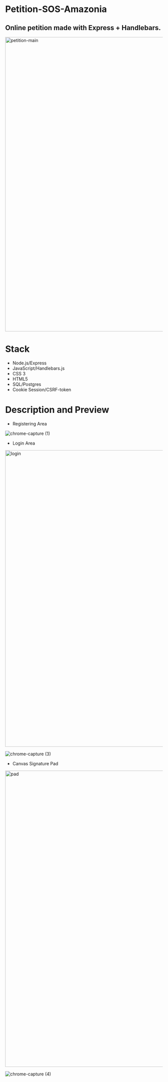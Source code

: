 # Petition-SOS-Amazonia
## Online petition made with Express + Handlebars. 
<img width="940" alt="petition-main" src="https://user-images.githubusercontent.com/50359290/67025162-dc05aa00-f105-11e9-8280-e673fd353feb.PNG">

# Stack 

- Node.js/Express
- JavaScript/Handlebars.js
- CSS 3
- HTML5
- SQL/Postgres
- Cookie Session/CSRF-token

# Description and Preview

- Registering Area

![chrome-capture (1)](https://user-images.githubusercontent.com/50359290/67029855-6baf5680-f10e-11e9-8ee9-556eaac59628.gif)

- Login Area

<img width="947" alt="login" src="https://user-images.githubusercontent.com/50359290/67030664-28ee7e00-f110-11e9-8929-4702eede91e3.PNG">

![chrome-capture (3)](https://user-images.githubusercontent.com/50359290/67030528-e167f200-f10f-11e9-8f3d-1508f04bcd1d.gif)

- Canvas Signature Pad

<img width="946" alt="pad" src="https://user-images.githubusercontent.com/50359290/67033111-4540e980-f115-11e9-8292-36119d4f40e3.PNG">

![chrome-capture (4)](https://user-images.githubusercontent.com/50359290/67032874-c51a8400-f114-11e9-848e-a3b1238fa85d.gif)

